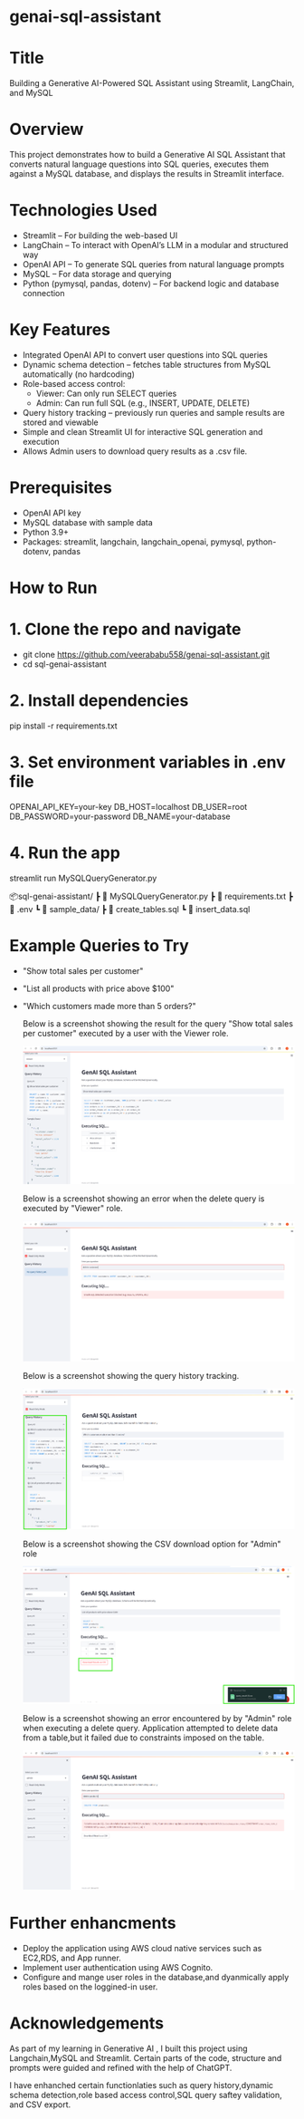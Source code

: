 # genai-sql-assistant
# Title
Building a Generative AI-Powered SQL Assistant using Streamlit, LangChain, and MySQL

# Overview
This project demonstrates how to build a Generative AI SQL Assistant that converts natural language questions into SQL queries, executes them against a MySQL database, and displays the results in Streamlit interface.

# Technologies Used

- Streamlit – For building the web-based UI
- LangChain – To interact with OpenAI’s LLM in a modular and structured way
- OpenAI API – To generate SQL queries from natural language prompts
- MySQL – For data storage and querying
- Python (pymysql, pandas, dotenv) – For backend logic and database connection

# Key Features
- Integrated OpenAI API to convert user questions into SQL queries
- Dynamic schema detection – fetches table structures from MySQL automatically (no hardcoding)
- Role-based access control:
    - Viewer: Can only run SELECT queries
    - Admin: Can run full SQL (e.g., INSERT, UPDATE, DELETE)
- Query history tracking – previously run queries and sample results are stored and viewable
- Simple and clean Streamlit UI for interactive SQL generation and execution
- Allows Admin users to download query results as a .csv file.

# Prerequisites

- OpenAI API key
- MySQL database with sample data
- Python 3.9+
- Packages: streamlit, langchain, langchain_openai, pymysql, python-dotenv, pandas

# How to Run

# 1. Clone the repo and navigate
- git clone https://github.com/veerababu558/genai-sql-assistant.git
- cd sql-genai-assistant

# 2. Install dependencies
pip install -r requirements.txt

# 3. Set environment variables in .env file
OPENAI_API_KEY=your-key
DB_HOST=localhost
DB_USER=root
DB_PASSWORD=your-password
DB_NAME=your-database

# 4. Run the app
streamlit run MySQLQueryGenerator.py

📦sql-genai-assistant/
 ┣ 📄 MySQLQueryGenerator.py
 ┣ 📄 requirements.txt
 ┣ 📄 .env
 ┗ 📁 sample_data/
     ┣ 📄 create_tables.sql
     ┗ 📄 insert_data.sql
     
# Example Queries to Try

- "Show total sales per customer"
- "List all products with price above $100"
- "Which customers made more than 5 orders?"

  Below is a screenshot showing the result for the query "Show total sales per customer" executed by a user with the Viewer role.

  ![](https://github.com/veerababu558/genai-sql-assistant/blob/main/Screenshot%202025-06-16%20171243.png)

  Below is a screenshot showing an error when the delete query is executed by  "Viewer" role.
  
  ![](https://github.com/veerababu558/genai-sql-assistant/blob/main/Screenshot%202025-06-16%20171425.png)
  
  Below is a screenshot showing the query history tracking.
  
  ![](https://github.com/veerababu558/genai-sql-assistant/blob/main/Screenshot%202025-06-16%20171547.png)

  Below is a screenshot showing the CSV download option for "Admin" role
  
  ![](https://github.com/veerababu558/genai-sql-assistant/blob/main/Screenshot%202025-06-16%20171721.png)

  Below is a screenshot showing an error encountered by by "Admin" role when executing a delete query.  Application attempted to delete data from a table,but it failed due to constraints imposed on the table.
  
  ![](https://github.com/veerababu558/genai-sql-assistant/blob/main/Screenshot%202025-06-16%20171810.png)

# Further enhancments 
  - Deploy the application using AWS cloud native services such as EC2,RDS, and App runner.
  - Implement user authentication  using AWS Cognito.
  - Configure and mange user roles in the database,and dyanmically apply roles based on the loggined-in user.

# Acknowledgements

As part of my learning in Generative AI , I  built this project using Langchain,MySQL and Streamlit. Certain parts of the code, structure and prompts were guided and refined with the help of ChatGPT.

I have enhanched certain functionlaties such as query history,dynamic schema detection,role based access control,SQL query saftey validation, and CSV export.
